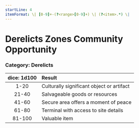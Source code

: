 ```yaml
---
startLine: 4
itemFormat: \| [0-9]+-(?<range>[0-9]+) \| (?<item>.*) \|
---
```

# Derelicts Zones Community Opportunity
### Category: Derelicts

| dice: 1d100 | Result |
|:----:|:-------|
| 1-20 | Culturally significant object or artifact |
| 21-40 | Salvageable goods or resources |
| 41-60 | Secure area offers a moment of peace |
| 61-80 | Terminal with access to site details |
| 81-100 | Valuable item |